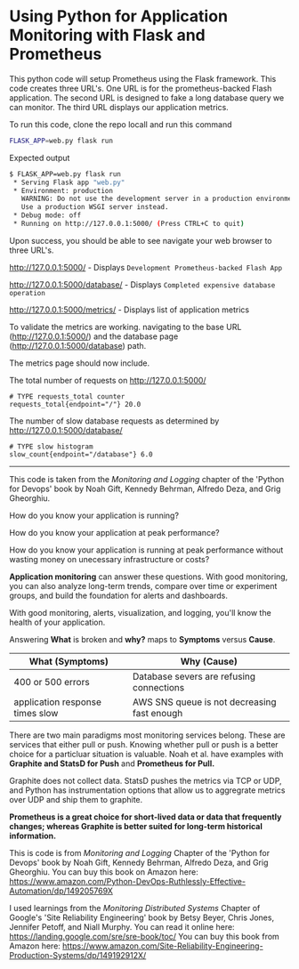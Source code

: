 # Using Python for Application Monitoring with Flask and Prometheus
This python code will setup Prometheus using the Flask framework. This code creates three URL's. One URL is for the prometheus-backed Flash application. The second URL is designed to fake a long database query we can monitor. The third URL displays our application metrics. 

To run this code, clone the repo locall and run this command
```bash
FLASK_APP=web.py flask run
```

Expected output
```bash
$ FLASK_APP=web.py flask run
 * Serving Flask app "web.py"
 * Environment: production
   WARNING: Do not use the development server in a production environment.
   Use a production WSGI server instead.
 * Debug mode: off
 * Running on http://127.0.0.1:5000/ (Press CTRL+C to quit)
 ```

Upon success, you should be able to see navigate your web browser to three URL's. 

http://127.0.0.1:5000/ - Displays `Development Prometheus-backed Flash App`

http://127.0.0.1:5000/database/ - Displays `Completed expensive database operation`

http://127.0.0.1:5000/metrics/ - Displays list of application metrics

To validate the metrics are working. navigating to the base URL (http://127.0.0.1:5000/) and the database page (http://127.0.0.1:5000/database) path. 

The metrics page should now include.

The total number of requests on http://127.0.0.1:5000/
```
# TYPE requests_total counter
requests_total{endpoint="/"} 20.0
```
The number of slow database requests as determined by http://127.0.0.1:5000/database/
```
# TYPE slow histogram
slow_count{endpoint="/database"} 6.0
```

---------------------------------------------------------------------

This code is taken from the _Monitoring and Logging_ chapter of the 'Python for Devops' book by Noah Gift, Kennedy Behrman, Alfredo Deza, and Grig Gheorghiu. 

How do you know your application is running?

How do you know your application at peak performance? 

How do you know your application is running at peak performance without wasting money on unecessary infrastructure or costs? 

**Application monitoring** can answer these questions. With good monitoring, you can also analyze long-term trends, compare over time or experiment groups, and build the foundation for alerts and dashboards.  

With good monitoring, alerts, visualization, and logging, you'll know the health of your application. 

Answering **What** is broken and **why?** maps to **Symptoms** versus **Cause**. 

| What (Symptoms)| Why (Cause)|
|------|------|
|400 or 500 errors | Database severs are refusing connections|
|application response times slow | AWS SNS queue is not decreasing fast enough |

There are two main paradigms most monitoring services belong. These are services that either pull or push. Knowing whether pull or push is a better choice for a particluar situation is valuable. Noah et al. have examples with **Graphite and StatsD for Push** and **Prometheus for Pull.** 

Graphite does not collect data. StatsD pushes the metrics via TCP or UDP, and Python has instrumentation options that allow us to aggregrate metrics over UDP and ship them to graphite. 

**Prometheus is a great choice for short-lived data or data that frequently changes; whereas Graphite is better suited for long-term historical information.**

This is code is from _Monitoring and Logging_ Chapter of the 'Python for Devops' book by Noah Gift, Kennedy Behrman, Alfredo Deza, and Grig Gheorghiu. 
You can buy this book on Amazon here: https://www.amazon.com/Python-DevOps-Ruthlessly-Effective-Automation/dp/149205769X

I used learnings from the _Monitoring Distributed Systems_ Chapter of Google's 'Site Reliability Engineering' book by Betsy Beyer, Chris Jones, Jennifer Petoff, and Niall Murphy. 
You can read it online here: https://landing.google.com/sre/sre-book/toc/
You can buy this book from Amazon here: https://www.amazon.com/Site-Reliability-Engineering-Production-Systems/dp/149192912X/

